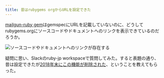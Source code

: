 ```yaml
---
title: 昔はrubygems orgからURLを設定できた
---
```

[mailgun-ruby gem](https://rubygems.org/gems/mailgun-ruby)はgemspecにURLを記載していないのに、どうしてrubygems.orgにソースコードやドキュメントへのリンクを表示できているのだろうか。

![](https://lh3.googleusercontent.com/docs/ADP-6oHKgqa1UoVFWym1mGBU-ZwDMhGz202aQNZe02RwbWD_k0h621lIMm_YHuQi58ra4IytRVyZItXoXkUvj0TPahr8TFEOpx9Fg1feJxbxIL7MyXkbOTAppc74dSo4o5xQ1ZbNLeJ-Rmye6Z1w4FikH1qAHIJlqbJ3Wf6DRRC3laqT5gVoPGmupkA0X4f4ZhkRHSeeJ7i7jfkQZuPfq3xGJzpX5tfcd9d1C3O2uMaSYaBTHRTcYc1b60Ug_lw5RwAAmHKPANld5U36Ejt9SHGQnI-WyvqSJDBC0_wOohgNMBxIK1oxMEqQsukW9vyAH_ahXSwkxilsm5ac5o6cq1hl1PCuYas3SH5y9_muVoAig1LAmFrosclpb5Bo1tSxuDkQjIuyByEPJHzMWUvdfxxb85yGEa5E-ziCEaWOgiBeNaRMFAu_vtI2mtbWgAhdMwDir_WOXtT7tHKwnDGVgFzOtsNTwZUJMbn4Nxg5Nv8P8YDb0sd3ghfmjCWSRuS5dCdQQiF9GxcvpGjvlPDIdL3D6AKexXeErRUvn8OanKaTV2mVQB6m8UmESV0DqAuw_woRSxWpqKVbmk85fJLj70Yy1e02Wgtjd4hlUbsIziluTqnPeWbokcO0dA-mlA5hciOWxMar2dt56zknz3KOZGgUEAGHPg8okRQMn6UykK112tJjWSLD8ICppecUbdAH8emNGXiShtiDFqA7LwT48rOv6EDj5HVCnHkekSEZMYxda0WbUrA9kLHHBxjsgIraP9vkZvqiPH23EqHHPGlXqP_yPP1IwajlfuFWPc2-L6b75P5niMqKAQbX_zdkqAkIrYq6RfS1ihzookCTaMj6bOEwpBAwf_84BvtP9Tb6aGq0Vwn295Dt9VN_e-z_n12GcL9GBqErby_t54h5wJhzwxVZFXdvlXakcn8ATKooKS5aFcs3MSG377ZnTMD8f0b_ciRaB4iM0Pm7sSm1fo3I_OjFaTHqj1y6xYsSxRX4FBGsYHQM17rnAzMeJk4LcA-iCksbBaLC9IkY3mrnk14jEhxTeboCmo06NzTJ8CIu-tH3t-psoMuh2YF9WrFyV4DDZYMy9m2vj1ybYaFyJdSS3Asr4unuLmxEvix98Fwb9SQo9Xgoixxii1v7nQybJL-8ojmzfqNWXRllJ3ww7rTsURk5xrGln1v7SHORcieSxXjnWXUSLFbql248Hc9dozsvjJIZwVUqPbzVetjjM9CizXSLCHjbBYH-cWuMBbCJbSMX8vH-ynxU "ソースコードやドキュメントへのリンクが存在する")

疑問に思い、Slackのruby-jp workspaceで質問してみた。すると表題の通り、昔は設定できたが[2018年末にこの機能が削除された](https://github.com/rubygems/rubygems.org/pull/1815)、ということを教えてもらった。
